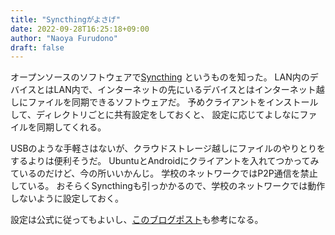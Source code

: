 ```yaml
---
title: "Syncthingがよさげ"
date: 2022-09-28T16:25:18+09:00
author: "Naoya Furudono"
draft: false
---
```


オープンソースのソフトウェアで[Syncthing](https://docs.syncthing.net/intro/getting-started.html)
というものを知った。
LAN内のデバイスとはLAN内で、インターネットの先にいるデバイスとはインターネット越しにファイルを同期できるソフトウェアだ。
予めクライアントをインストールして、ディレクトリごとに共有設定をしておくと、
設定に応じてよしなにファイルを同期してくれる。

USBのような手軽さはないが、クラウドストレージ越しにファイルのやりとりをするよりは便利そうだ。
UbuntuとAndroidにクライアントを入れてつかってみているのだけど、今の所いいかんじ。
学校のネットワークではP2P通信を禁止している。
おそらくSyncthingも引っかかるので、学校のネットワークでは動作しないように設定しておく。

設定は公式に従ってもよいし、[このブログポスト](https://virment.com/how-to-use-syncthing-for-syncing-local-files/)も参考になる。

